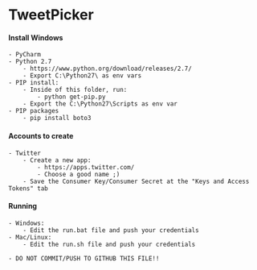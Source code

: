 # TweetPicker

#### Install Windows
    - PyCharm
    - Python 2.7
        - https://www.python.org/download/releases/2.7/
        - Export C:\Python27\ as env vars
    - PIP install: 
        - Inside of this folder, run: 
            - python get-pip.py
        - Export the C:\Python27\Scripts as env var
    - PIP packages
        - pip install boto3
        
        
#### Accounts to create
    - Twitter
        - Create a new app:
            - https://apps.twitter.com/
            - Choose a good name ;)
        - Save the Consumer Key/Consumer Secret at the "Keys and Access Tokens" tab 
        
#### Running 
    - Windows:
        - Edit the run.bat file and push your credentials
    - Mac/Linux:
        - Edit the run.sh file and push your credentials
        
    - DO NOT COMMIT/PUSH TO GITHUB THIS FILE!! 